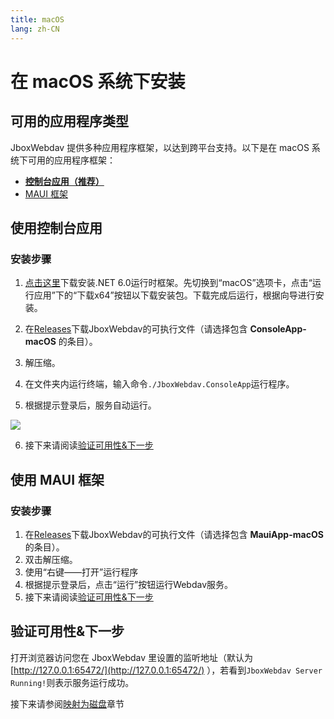 ```yaml
---
title: macOS
lang: zh-CN
---
```


# 在 macOS 系统下安装

## 可用的应用程序类型
JboxWebdav 提供多种应用程序框架，以达到跨平台支持。以下是在 macOS 系统下可用的应用程序框架：

- [**控制台应用（推荐）**](#使用控制台应用)
- [MAUI 框架](#使用-maui-框架)

## 使用控制台应用
### 安装步骤
1. [点击这里](https://dotnet.microsoft.com/zh-cn/download/dotnet/6.0/runtime)下载安装.NET 6.0运行时框架。先切换到“macOS”选项卡，点击“运行应用”下的“下载x64”按钮以下载安装包。下载完成后运行，根据向导进行安装。

2. 在[Releases](https://github.com/1357310795/JboxWebdav/releases)下载JboxWebdav的可执行文件（请选择包含 **ConsoleApp-macOS** 的条目）。
3. 解压缩。
4. 在文件夹内运行终端，输入命令`./JboxWebdav.ConsoleApp`运行程序。
5. 根据提示登录后，服务自动运行。

![](https://s2.loli.net/2022/08/01/q3hUiFaKIS9ZEc5.png)

6. 接下来请阅读[验证可用性&下一步](#验证可用性-下一步)

## 使用 MAUI 框架
### 安装步骤
1. 在[Releases](https://github.com/1357310795/JboxWebdav/releases)下载JboxWebdav的可执行文件（请选择包含 **MauiApp-macOS** 的条目）。
2. 双击解压缩。
3. 使用“右键——打开”运行程序
4. 根据提示登录后，点击“运行”按钮运行Webdav服务。
5. 接下来请阅读[验证可用性&下一步](#验证可用性-下一步)

## 验证可用性&下一步
打开浏览器访问您在 JboxWebdav 里设置的监听地址（默认为 [http://127.0.0.1:65472/](http://127.0.0.1:65472/) ），若看到`JboxWebdav Server Running!`则表示服务运行成功。

接下来请参阅[映射为磁盘](../setup/Mount-Rclone.md)章节